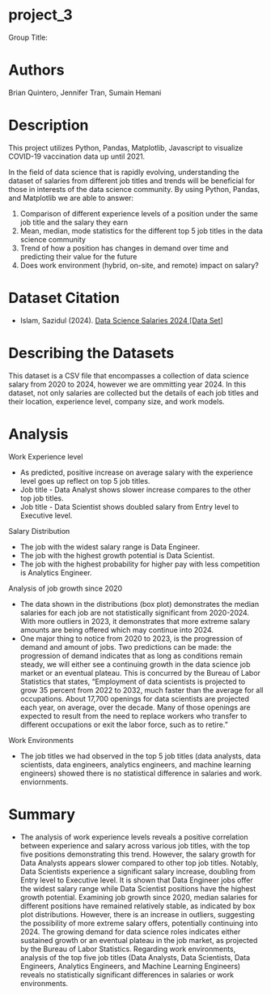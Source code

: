 # project_3
Group Title: 

# Authors
Brian Quintero, Jennifer Tran, Sumain Hemani

# Description
This project utilizes Python, Pandas, Matplotlib, Javascript to visualize COVID-19 vaccination data up until 2021. 

In the field of data science that is rapidly evolving, understanding the dataset of salaries from different job titles and trends will be beneficial for those in interests of the data science community. By using Python, Pandas, and Matplotlib we are able to answer:
1.	Comparison of different experience levels of a position under the same job title and the salary they earn
2.	Mean, median, mode statistics for the different top 5 job titles in the data science community
3.	Trend of how a position has changes in demand over time and predicting their value for the future
4.	Does work environment (hybrid, on-site, and remote) impact on salary?

# Dataset Citation 
- Islam, Sazidul (2024). [Data Science Salaries 2024 [Data Set]](https://www.kaggle.com/datasets/sazidthe1/data-science-salaries)

# Describing the Datasets
This dataset is a CSV file that encompasses a collection of data science salary from 2020 to 2024, however we are ommitting year 2024. In this dataset, not only salaries are collected but the details of each job titles and their location, experience level, company size, and work models.

# Analysis
Work Experience level
- As predicted, positive increase on average salary with the experience level goes up reflect on top 5 job titles. 
- Job title - Data Analyst shows slower increase compares to the other top job titles. 
- Job title - Data Scientist shows doubled salary from Entry level to Executive level.

Salary Distribution
- The job with the widest salary range is Data Engineer.
- The job with the highest growth potential is Data Scientist.
- The job with the highest probability for higher pay with less competition is Analytics Engineer.

Analysis of job growth since 2020
- The data shown in the distributions (box plot) demonstrates the median salaries for each job are not statistically significant from 2020-2024. With more outliers in 2023, it demonstrates that more extreme salary amounts are being offered which may continue into 2024.
- One major thing to notice from 2020 to 2023, is the progression of demand and amount of jobs. Two predictions can be made: the progression of demand indicates that as long as conditions remain steady, we will either see a continuing growth in the data science job market or an eventual plateau. This is concurred by the Bureau of Labor Statistics that states, “Employment of data scientists is projected to grow 35 percent from 2022 to 2032, much faster than the average for all occupations. About 17,700 openings for data scientists are projected each year, on average, over the decade. Many of those openings are expected to result from the need to replace workers who transfer to different occupations or exit the labor force, such as to retire.”

Work Environments
- The job titles we had observed in the top 5 job titles (data analysts, data scientists, data engineers, analytics engineers, and machine learning engineers) showed there is no statistical difference in salaries and work. enviornments.

# Summary
- The analysis of work experience levels reveals a positive correlation between experience and salary across various job titles, with the top five positions demonstrating this trend. However, the salary growth for Data Analysts appears slower compared to other top job titles. Notably, Data Scientists experience a significant salary increase, doubling from Entry level to Executive level. It is shown that Data Engineer jobs offer the widest salary range while Data Scientist positions have the highest growth potential. Examining job growth since 2020, median salaries for different positions have remained relatively stable, as indicated by box plot distributions. However, there is an increase in outliers, suggesting the possibility of more extreme salary offers, potentially continuing into 2024. The growing demand for data science roles indicates either sustained growth or an eventual plateau in the job market, as projected by the Bureau of Labor Statistics. Regarding work environments, analysis of the top five job titles (Data Analysts, Data Scientists, Data Engineers, Analytics Engineers, and Machine Learning Engineers) reveals no statistically significant differences in salaries or work environments.
